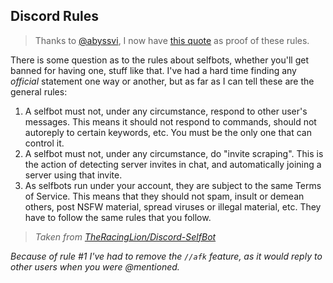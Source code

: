 ## Discord Rules

> Thanks to [@abyssvi](https://github.com/abyssvi), I now have [this quote](https://github.com/hammerandchisel/discord-api-docs/issues/69#issuecomment-223898291) as proof of these rules.

There is some question as to the rules about selfbots, whether you'll get banned for having one, stuff like that. I've had a hard time finding any _official_ statement one way or another, but as far as I can tell these are the general rules:

1.  A selfbot must not, under any circumstance, respond to other user's messages. This means it should not respond to commands, should not autoreply to certain keywords, etc. You must be the only one that can control it.
2. A selfbot must not, under any circumstance, do "invite scraping". This is the action of detecting server invites in chat, and automatically joining a server using that invite.
3. As selfbots run under your account, they are subject to the same Terms of Service. This means that they should not spam, insult or demean others, post NSFW material, spread viruses or illegal material, etc. They have to follow the same rules that you follow.

> *Taken from [TheRacingLion/Discord-SelfBot](https://github.com/TheRacingLion/Discord-SelfBot)*

*Because of rule \#1 I've had to remove the `//afk` feature, as it would reply to other users when you were @mentioned.*
